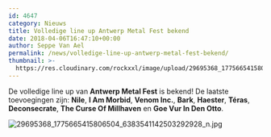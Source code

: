 ```yaml
---
id: 4647
category: Nieuws
title: Volledige line up Antwerp Metal Fest bekend
date: 2018-04-06T16:47:10+00:00
author: Seppe Van Ael
permalink: /news/volledige-line-up-antwerp-metal-fest-bekend/
thumbnail: >-
  https://res.cloudinary.com/rockxxl/image/upload/29695368_1775665415806504_6383541142503292928_n.jpg
---
```

De volledige line up van **Antwerp Metal Fest** is bekend! De laatste toevoegingen zijn: **Nile**, **I Am Morbid**, **Venom Inc.**, **Bark**, **Haester**, **Téras**, **Deconsecrate**, **The Curse Of Millhaven** en **Goe Vur In Den Otto**.

![29695368_1775665415806504_6383541142503292928_n.jpg](https://res.cloudinary.com/rockxxl/image/upload/29695368_1775665415806504_6383541142503292928_n.jpg)
